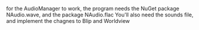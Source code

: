 for the AudioManager to work, the program needs the NuGet package NAudio.wave, and the package NAudio.flac
You'll also need the sounds file, and implement the chagnes to Blip and Worldview
